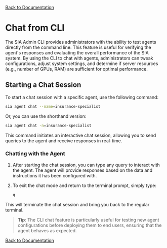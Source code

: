 [Back to Documentation](/docs/README.md)

# Chat from CLI

The SIA Admin CLI provides administrators with the ability to test agents directly from the command line. This feature is useful for verifying the agent's responses and evaluating the overall performance of the SIA system. By using the CLI to chat with agents, administrators can tweak configurations, adjust system settings, and determine if server resources (e.g., number of GPUs, RAM) are sufficient for optimal performance.

## Starting a Chat Session

To start a chat session with a specific agent, use the following command:

```bash
sia agent chat --name=insurance-specialist
```

Or, you can use the shorthand version:

```bash
sia agent chat -n=insurance-specialist
```

This command initiates an interactive chat session, allowing you to send queries to the agent and receive responses in real-time.

### Chatting with the Agent

1. After starting the chat session, you can type any query to interact with the agent. The agent will provide responses based on the data and instructions it has been configured with.

2. To exit the chat mode and return to the terminal prompt, simply type:

   ```bash
   q
   ```

This will terminate the chat session and bring you back to the regular terminal.

> **Tip**: The CLI chat feature is particularly useful for testing new agent configurations before deploying them to end users, ensuring that the agent behaves as expected.

[Back to Documentation](/docs/README.md)


